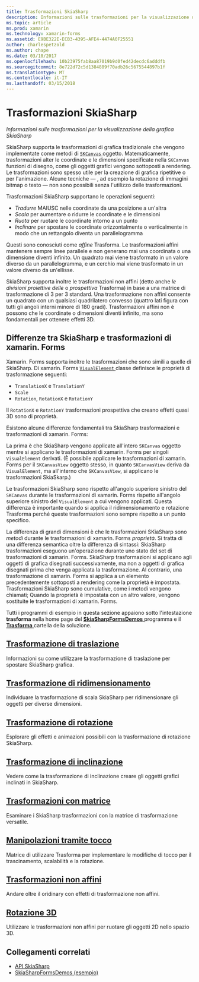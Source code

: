 ```yaml
---
title: Trasformazioni SkiaSharp
description: Informazioni sulle trasformazioni per la visualizzazione della grafica SkiaSharp
ms.topic: article
ms.prod: xamarin
ms.technology: xamarin-forms
ms.assetid: E9BE322E-ECB3-4395-AFE4-4474A0F25551
author: charlespetzold
ms.author: chape
ms.date: 03/10/2017
ms.openlocfilehash: 10b23975fab8aa87019b9d0fed42decdc6adddfb
ms.sourcegitcommit: 8e722d72c5d1384889f70adb26c5675544897b1f
ms.translationtype: MT
ms.contentlocale: it-IT
ms.lasthandoff: 03/15/2018
---
```

# <a name="skiasharp-transforms"></a>Trasformazioni SkiaSharp

_Informazioni sulle trasformazioni per la visualizzazione della grafica SkiaSharp_

SkiaSharp supporta le trasformazioni di grafica tradizionale che vengono implementate come metodi di [ `SKCanvas` ](https://developer.xamarin.com/api/type/SkiaSharp.SKCanvas/) oggetto. Matematicamente, trasformazioni alter le coordinate e le dimensioni specificate nella `SKCanvas` funzioni di disegno, come gli oggetti grafici vengono sottoposti a rendering. Le trasformazioni sono spesso utile per la creazione di grafica ripetitive o per l'animazione. Alcune tecniche &mdash; , ad esempio la rotazione di immagini bitmap o testo &mdash; non sono possibili senza l'utilizzo delle trasformazioni.

Trasformazioni SkiaSharp supportano le operazioni seguenti:

- *Tradurre* MAIUSC nelle coordinate da una posizione a un'altra
- *Scala* per aumentare o ridurre le coordinate e le dimensioni
- *Ruota* per ruotare le coordinate intorno a un punto
- *Inclinare* per spostare le coordinate orizzontalmente o verticalmente in modo che un rettangolo diventa un parallelogramma

Questi sono conosciuti come *affine* Trasforma. Le trasformazioni affini mantenere sempre linee parallele e non generano mai una coordinata o una dimensione diventi infinito. Un quadrato mai viene trasformato in un valore diverso da un parallelogramma, e un cerchio mai viene trasformato in un valore diverso da un'ellisse.

SkiaSharp supporta inoltre le trasformazioni non affini (detto anche *le divisioni proiettive delle* o *prospettiva* Trasforma) in base a una matrice di trasformazione di 3 per 3 standard. Una trasformazione non affini consente un quadrato con un qualsiasi quadrilatero convesso (quattro lati figura con tutti gli angoli interni minore di 180 gradi). Trasformazioni affini non è possono che le coordinate o dimensioni diventi infinito, ma sono fondamentali per ottenere effetti 3D.

## <a name="differences-between-skiasharp-and-xamarinforms-transforms"></a>Differenze tra SkiaSharp e trasformazioni di xamarin. Forms

Xamarin. Forms supporta inoltre le trasformazioni che sono simili a quelle di SkiaSharp. Di xamarin. Forms [ `VisualElement` ](https://developer.xamarin.com/api/type/Xamarin.Forms.VisualElement/) classe definisce le proprietà di trasformazione seguenti:

- `TranslationX` e `TranslationY`
- `Scale`
- `Rotation`, `RotationX` e `RotationY`

Il `RotationX` e `RotationY` trasformazioni prospettiva che creano effetti quasi 3D sono di proprietà.

Esistono alcune differenze fondamentali tra SkiaSharp trasformazioni e trasformazioni di xamarin. Forms:

La prima è che SkiaSharp vengono applicate all'intero `SKCanvas` oggetto mentre si applicano le trasformazioni di xamarin. Forms per singoli `VisualElement` derivati. (È possibile applicare le trasformazioni di xamarin. Forms per il `SKCanvasView` oggetto stesso, in quanto `SKCanvasView` deriva da `VisualElement`, ma all'interno che `SKCanvasView`, si applicano le trasformazioni SkiaSkarp.)

Le trasformazioni SkiaSharp sono rispetto all'angolo superiore sinistro del `SKCanvas` durante le trasformazioni di xamarin. Forms rispetto all'angolo superiore sinistro del `VisualElement` a cui vengono applicati. Questa differenza è importante quando si applica il ridimensionamento e rotazione Trasforma perché queste trasformazioni sono sempre rispetto a un punto specifico.

La differenza di grandi dimensioni è che le trasformazioni SKiaSharp sono *metodi* durante le trasformazioni di xamarin. Forms *proprietà*. Si tratta di una differenza semantica oltre la differenza di sintassi: SkiaSharp trasformazioni eseguono un'operazione durante uno stato del set di trasformazioni di xamarin. Forms. SkiaSharp trasformazioni si applicano agli oggetti di grafica disegnati successivamente, ma non a oggetti di grafica disegnati prima che venga applicata la trasformazione. Al contrario, una trasformazione di xamarin. Forms si applica a un elemento precedentemente sottoposti a rendering come la proprietà è impostata. Trasformazioni SkiaSharp sono cumulative, come i metodi vengono chiamati; Quando la proprietà è impostata con un altro valore, vengono sostituite le trasformazioni di xamarin. Forms.

Tutti i programmi di esempio in questa sezione appaiono sotto l'intestazione **trasforma** nella home page del [ **SkiaSharpFormsDemos** ](https://developer.xamarin.com/samples/xamarin-forms/SkiaSharpForms/SkiaSharpFormsDemos/) programma e il [ **Trasforma** ](https://github.com/xamarin/xamarin-forms-samples/tree/master/SkiaSharpForms/SkiaSharpFormsDemos/SkiaSharpFormsDemos/SkiaSharpFormsDemos/Transforms) cartella della soluzione.

## <a name="the-translate-transformtranslatemd"></a>[Trasformazione di traslazione](translate.md)

Informazioni su come utilizzare la trasformazione di traslazione per spostare SkiaSharp grafica.

## <a name="the-scale-transformscalemd"></a>[Trasformazione di ridimensionamento](scale.md)

Individuare la trasformazione di scala SkiaSharp per ridimensionare gli oggetti per diverse dimensioni.

## <a name="the-rotate-transformrotatemd"></a>[Trasformazione di rotazione](rotate.md)

Esplorare gli effetti e animazioni possibili con la trasformazione di rotazione SkiaSharp.

## <a name="the-skew-transformskewmd"></a>[Trasformazione di inclinazione](skew.md)

Vedere come la trasformazione di inclinazione creare gli oggetti grafici inclinati in SkiaSharp.

## <a name="matrix-transformsmatrixmd"></a>[Trasformazioni con matrice](matrix.md)

Esaminare i SkiaSharp trasformazioni con la matrice di trasformazione versatile.

## <a name="touch-manipulationstouchmd"></a>[Manipolazioni tramite tocco](touch.md)

Matrice di utilizzare Trasforma per implementare le modifiche di tocco per il trascinamento, scalabilità e la rotazione.

## <a name="non-affine-transformsnon-affinemd"></a>[Trasformazioni non affini](non-affine.md)

Andare oltre il oridinary con effetti di trasformazione non affini.

## <a name="3d-rotation3d-rotationmd"></a>[Rotazione 3D](3d-rotation.md)

Utilizzare le trasformazioni non affini per ruotare gli oggetti 2D nello spazio 3D.


## <a name="related-links"></a>Collegamenti correlati

- [API SkiaSharp](https://developer.xamarin.com/api/root/SkiaSharp/)
- [SkiaSharpFormsDemos (esempio)](https://developer.xamarin.com/samples/xamarin-forms/SkiaSharpForms/SkiaSharpFormsDemos/)
